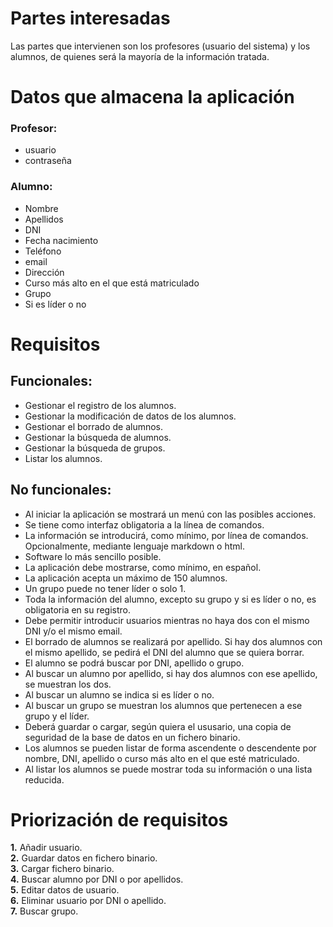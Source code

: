 
# Partes interesadas  
Las partes que intervienen son los profesores (usuario del sistema) y los alumnos, de quienes será la mayoría de la información tratada.  

# Datos que almacena la aplicación  
### Profesor:  
  * usuario  
  * contraseña  

### Alumno:  
  * Nombre  
  * Apellidos  
  * DNI  
  * Fecha nacimiento  
  * Teléfono  
  * email  
  * Dirección  
  * Curso más alto en el que está matriculado  
  * Grupo  
  * Si es líder o no  

# Requisitos  

## Funcionales:  
* Gestionar el registro de los alumnos.  
* Gestionar la modificación de datos de los alumnos.  
* Gestionar el borrado de alumnos.  
* Gestionar la búsqueda de alumnos.  
* Gestionar la búsqueda de grupos.  
* Listar los alumnos.  
	
	
## No funcionales:  
* Al iniciar la aplicación se mostrará un menú con las posibles acciones.  
* Se tiene como interfaz obligatoria a la línea de comandos.  
* La información se introducirá, como mínimo, por línea de comandos. Opcionalmente, mediante lenguaje markdown o html.  
* Software lo más sencillo posible.  
* La aplicación debe mostrarse, como mínimo, en español.  
* La aplicación acepta un máximo de 150 alumnos.  
* Un grupo puede no tener líder o solo 1.  
* Toda la información del alumno, excepto su grupo y si es líder o no, es obligatoria en su registro.  
* Debe permitir introducir usuarios mientras no haya dos con el mismo DNI y/o el mismo email.  
* El borrado de alumnos se realizará por apellido. Si hay dos alumnos con el mismo apellido, se pedirá el DNI del alumno que se quiera borrar.  
* El alumno se podrá buscar por DNI, apellido o grupo.  
* Al buscar un alumno por apellido, si hay dos alumnos con ese apellido, se muestran los dos.  
* Al buscar un alumno se indica si es líder o no.  
* Al buscar un grupo se muestran los alumnos que pertenecen a ese grupo y el líder.  
* Deberá guardar o cargar, según quiera el ususario, una copia de seguridad de la base de datos en un fichero binario.  
* Los alumnos se pueden listar de forma ascendente o descendente por nombre, DNI, apellido o curso más alto en el que esté matriculado.  
* Al listar los alumnos se puede mostrar toda su información o una lista reducida.  
	
# Priorización de requisitos  
**1.** Añadir usuario.  
**2.** Guardar datos en fichero binario.  
**3.** Cargar fichero binario.  
**4.** Buscar alumno por DNI o por apellidos.  
**5.** Editar datos de usuario.  
**6.** Eliminar usuario por DNI o apellido.  
**7.** Buscar grupo.  

